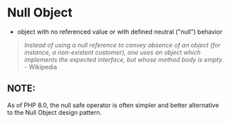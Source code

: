 # Null Object

* object with no referenced value or with defined neutral ("null") behavior

> _Instead of using a null reference to convey absence of an object (for instance, a non-existent customer), 
> one uses an object which implements the expected interface, but whose method body is empty._ - Wikipedia

## NOTE:
As of PHP 8.0, the null safe operator is often simpler and better alternative to the Null Object design pattern.